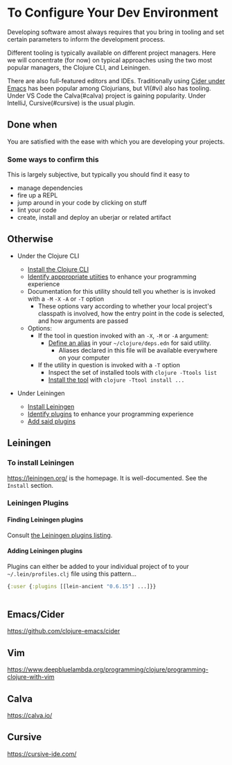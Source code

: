 # To Configure Your Dev Environment

Developing software amost always requires that you bring in tooling
and set certain parameters to inform the development process.

Different tooling is typically available on different project
managers. Here we will concentrate (for now) on typical approaches
using the two most popular managers, the Clojure CLI, and Leiningen.

There are also full-featured editors and IDEs. Traditionally using
[Cider under Emacs](#emacs-cider) has been popular among Clojurians,
but VI(#vi) also has tooling. Under VS Code the Calva(#calva) project
is gaining popularity. Under IntelliJ, Cursive(#cursive) is the usual
plugin.

## Done when

You are satisfied with the ease with which you are developing your projects.


### Some ways to confirm this

This is largely subjective, but typically you should find it easy to 
- manage dependencies
- fire up a REPL
- jump around in your code by clicking on stuff
- lint your code
- create, install and deploy an uberjar or related artifact

## Otherwise

- Under the Clojure CLI
  - [Install the Clojure CLI]
  - [Identify apppropriate utiities] to enhance your programming experience
  - Documentation for this utility should tell you whether is is
    invoked with a `-M` `-X` `-A` or `-T` option
    - These options vary according to whether your local project's classpath
      is involved, how the entry point in the code is selected, and
      how arguments are passed
  - Options:
    - If the tool in question invoked with an `-X`, `-M` or `-A`
      argument:
      - [Define an alias] in your `~/clojure/deps.edn` for said utility.
        - Aliases declared in this file will be available everywhere on your computer
    - If the utility in question is invoked with a `-T` option 
      - Inspect the set of installed tools with `clojure -Ttools list`
      - [Install the tool] with `clojure -Ttool install ...`

- Under Leiningen
  - [Install Leiningen](#to-install-leiningen)
  - [Identify plugins](#finding-leiningen-plugins) to enhance your programming experience
  - [Add said plugins](#adding-lein-plugins)

## Leiningen

### To install Leiningen

https://leiningen.org/ is the homepage. It is well-documented. See the
`Install` section.

### Leiningen Plugins
#### Finding Leiningen plugins

Consult [the Leiningen plugins listing].

#### Adding Leiningen plugins

Plugins can either be added to your individual project of to your
`~/.lein/profiles.clj` file using this pattern...

```clj
{:user {:plugins [[lein-ancient "0.6.15"] ...]}}
                  
```
## Emacs/Cider

https://github.com/clojure-emacs/cider


## Vim

https://www.deepbluelambda.org/programming/clojure/programming-clojure-with-vim

## Calva

https://calva.io/

## Cursive

https://cursive-ide.com/

[Define an alias]:./ToDefineAnAliasInDepsEdn.md
[Identify apppropriate utiities]:./ToIdentifyDevelopmentTools.md
[Install the Clojure CLI]:./ToInstallTheClojureCli.md
[Install the tool]:./ToInstallClojureCLITool.md
[the Leiningen plugins listing]:https://codeberg.org/leiningen/leiningen/wiki/Plugins
